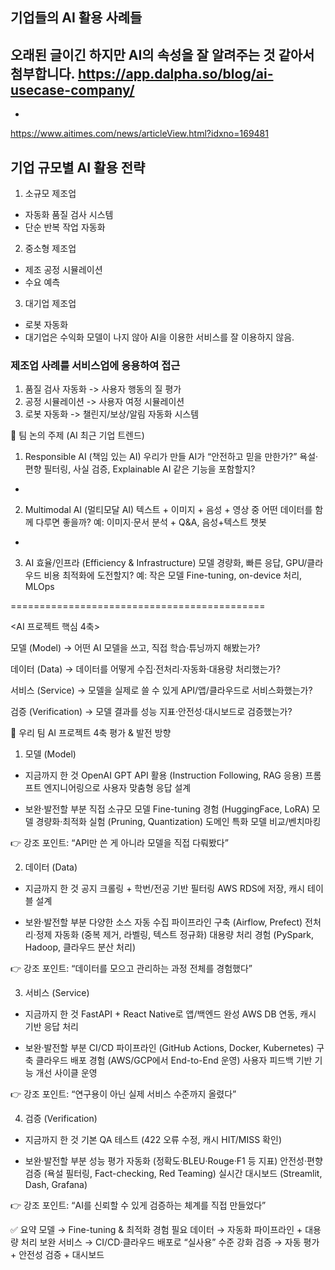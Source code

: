 ## 기업들의 AI 활용 사례들
오래된 글이긴 하지만 AI의 속성을 잘 알려주는 것 같아서 첨부합니다.
https://app.dalpha.so/blog/ai-usecase-company/
---

+
https://www.aitimes.com/news/articleView.html?idxno=169481

## 기업 규모별 AI 활용 전략

1. 소규모 제조업
- 자동화 품질 검사 시스템
- 단순 반복 작업 자동화

2. 중소형 제조업
- 제조 공정 시뮬레이션
- 수요 예측

3. 대기업 제조업
- 로봇 자동화 
- 대기업은 수익화 모델이 나지 않아 AI을 이용한 서비스를 잘 이용하지 않음. 

### 제조업 사례를 서비스업에 응용하여 접근

1. 품질 검사 자동화 -> 사용자 행동의 질 평가
2. 공정 시뮬레이션 -> 사용자 여정 시뮬레이션
3. 로봇 자동화 -> 챌린지/보상/알림 자동화 시스템




📌 팀 논의 주제 (AI 최근 기업 트렌드)

1. Responsible AI (책임 있는 AI)
우리가 만들 AI가 “안전하고 믿을 만한가?”
욕설·편향 필터링, 사실 검증, Explainable AI 같은 기능을 포함할지?
-
2. Multimodal AI (멀티모달 AI)
텍스트 + 이미지 + 음성 + 영상 중 어떤 데이터를 함께 다루면 좋을까?
예: 이미지·문서 분석 + Q&A, 음성+텍스트 챗봇
-
3. AI 효율/인프라 (Efficiency & Infrastructure)
모델 경량화, 빠른 응답, GPU/클라우드 비용 최적화에 도전할지?
예: 작은 모델 Fine-tuning, on-device 처리, MLOps

============================================


<AI 프로젝트 핵심 4축>

  모델 (Model)
→ 어떤 AI 모델을 쓰고, 직접 학습·튜닝까지 해봤는가?

  데이터 (Data)
→ 데이터를 어떻게 수집·전처리·자동화·대용량 처리했는가?

  서비스 (Service)
→ 모델을 실제로 쓸 수 있게 API/앱/클라우드로 서비스화했는가?

  검증 (Verification)
→ 모델 결과를 성능 지표·안전성·대시보드로 검증했는가?



📌 우리 팀 AI 프로젝트 4축 평가 & 발전 방향

1. 모델 (Model)
- 지금까지 한 것
OpenAI GPT API 활용 (Instruction Following, RAG 응용)
프롬프트 엔지니어링으로 사용자 맞춤형 응답 설계

- 보완·발전할 부분
직접 소규모 모델 Fine-tuning 경험 (HuggingFace, LoRA)
모델 경량화·최적화 실험 (Pruning, Quantization)
도메인 특화 모델 비교/벤치마킹

👉 강조 포인트: “API만 쓴 게 아니라 모델을 직접 다뤄봤다”

2. 데이터 (Data)
- 지금까지 한 것
공지 크롤링 + 학번/전공 기반 필터링
AWS RDS에 저장, 캐시 테이블 설계

- 보완·발전할 부분
다양한 소스 자동 수집 파이프라인 구축 (Airflow, Prefect)
전처리·정제 자동화 (중복 제거, 라벨링, 텍스트 정규화)
대용량 처리 경험 (PySpark, Hadoop, 클라우드 분산 처리)

👉 강조 포인트: “데이터를 모으고 관리하는 과정 전체를 경험했다”

3. 서비스 (Service)
- 지금까지 한 것
FastAPI + React Native로 앱/백엔드 완성
AWS DB 연동, 캐시 기반 응답 처리

- 보완·발전할 부분
CI/CD 파이프라인 (GitHub Actions, Docker, Kubernetes) 구축
클라우드 배포 경험 (AWS/GCP에서 End-to-End 운영)
사용자 피드백 기반 기능 개선 사이클 운영

👉 강조 포인트: “연구용이 아닌 실제 서비스 수준까지 올렸다”

4. 검증 (Verification)
- 지금까지 한 것
기본 QA 테스트 (422 오류 수정, 캐시 HIT/MISS 확인)

- 보완·발전할 부분
성능 평가 자동화 (정확도·BLEU·Rouge·F1 등 지표)
안전성·편향 검증 (욕설 필터링, Fact-checking, Red Teaming)
실시간 대시보드 (Streamlit, Dash, Grafana)

👉 강조 포인트: “AI를 신뢰할 수 있게 검증하는 체계를 직접 만들었다”


✅ 요약
모델 → Fine-tuning & 최적화 경험 필요
데이터 → 자동화 파이프라인 + 대용량 처리 보완
서비스 → CI/CD·클라우드 배포로 “실사용” 수준 강화
검증 → 자동 평가 + 안전성 검증 + 대시보드
